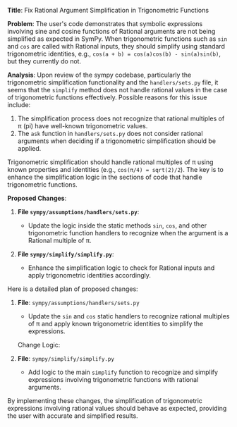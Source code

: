 **Title**: Fix Rational Argument Simplification in Trigonometric Functions

**Problem**:
The user's code demonstrates that symbolic expressions involving sine and cosine functions of Rational arguments are not being simplified as expected in SymPy. When trigonometric functions such as `sin` and `cos` are called with Rational inputs, they should simplify using standard trigonometric identities, e.g., `cos(a + b) = cos(a)cos(b) - sin(a)sin(b)`, but they currently do not.

**Analysis**:
Upon review of the sympy codebase, particularly the trigonometric simplification functionality and the `handlers/sets.py` file, it seems that the `simplify` method does not handle rational values in the case of trigonometric functions effectively. Possible reasons for this issue include:
1. The simplification process does not recognize that rational multiples of π (pi) have well-known trigonometric values.
2. The `ask` function in `handlers/sets.py` does not consider rational arguments when deciding if a trigonometric simplification should be applied.

Trigonometric simplification should handle rational multiples of π using known properties and identities (e.g., `cos(π/4) = sqrt(2)/2`). The key is to enhance the simplification logic in the sections of code that handle trigonometric functions.

**Proposed Changes**:

1. **File `sympy/assumptions/handlers/sets.py`**:
   - Update the logic inside the static methods `sin`, `cos`, and other trigonometric function handlers to recognize when the argument is a Rational multiple of π.

2. **File `sympy/simplify/simplify.py`**:
   - Enhance the simplification logic to check for Rational inputs and apply trigonometric identities accordingly.
   
Here is a detailed plan of proposed changes:

1. **File**: `sympy/assumptions/handlers/sets.py`
   - Update the `sin` and `cos` static handlers to recognize rational multiples of π and apply known trigonometric identities to simplify the expressions.

   

   Change Logic:
   

2. **File**: `sympy/simplify/simplify.py`
   - Add logic to the main `simplify` function to recognize and simplify expressions involving trigonometric functions with rational arguments.

   

By implementing these changes, the simplification of trigonometric expressions involving rational values should behave as expected, providing the user with accurate and simplified results.